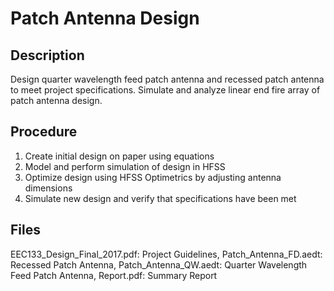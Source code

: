 # Patch Antenna Design

## Description
Design quarter wavelength feed patch antenna and recessed patch antenna to meet project specifications.  Simulate and analyze linear end fire array of patch antenna design.

## Procedure
1)	Create initial design on paper using equations
2)	Model and perform simulation of design in HFSS
3)	Optimize design using HFSS Optimetrics by adjusting antenna dimensions
4)	Simulate new design and verify that specifications have been met

## Files
EEC133_Design_Final_2017.pdf: Project Guidelines, Patch_Antenna_FD.aedt: Recessed Patch Antenna, Patch_Antenna_QW.aedt: Quarter Wavelength Feed Patch Antenna, Report.pdf: Summary Report